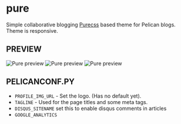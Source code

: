 pure
====

Simple collaborative blogging [Purecss](http:purecss.io) based theme for Pelican blogs.
Theme is responsive.

## PREVIEW
![Pure preview](https://raw.github.com/danclaudiupop/pure/master/preview1.png)
![Pure preview](https://raw.github.com/danclaudiupop/pure/master/preview2.png)
![Pure preview](https://raw.github.com/danclaudiupop/pure/master/preview3.png)


## PELICANCONF.PY

* `PROFILE_IMG_URL` - Set the logo. (Has no default yet).
* `TAGLINE` - Used for the page titles and some meta tags.
* `DISQUS_SITENAME` set this to enable disqus comments in articles
* `GOOGLE_ANALYTICS`
